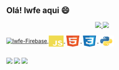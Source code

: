 ## Olá! lwfe aqui 😄

<div align="center">
  <a href="https://github.com/lwfe">
  <img height="180em" src="https://github-readme-stats.vercel.app/api?username=lwfe&show_icons=true&theme=dark&include_all_commits=true&count_private=true"/>
  <img height="180em" src="https://github-readme-stats.vercel.app/api/top-langs/?username=lwfe&layout=compact&langs_count=7&theme=dark"/>
</div>

<div style="display: inline_block"><br>
  <img align="center" alt="lwfe-Firebase" height="30" width="40" src="https://cdn.jsdelivr.net/gh/devicons/devicon/icons/firebase/firebase-plain.svg">
  <img align="center" alt="lwfe-Js" height="30" width="40" src="https://raw.githubusercontent.com/devicons/devicon/master/icons/javascript/javascript-plain.svg">
  <img align="center" alt="lwfe-HTML" height="30" width="40" src="https://raw.githubusercontent.com/devicons/devicon/master/icons/html5/html5-original.svg">
  <img align="center" alt="lwfe-CSS" height="30" width="40" src="https://raw.githubusercontent.com/devicons/devicon/master/icons/css3/css3-original.svg">
  <img align="center" alt="lwfe-Python" height="30" width="40" src="https://raw.githubusercontent.com/devicons/devicon/master/icons/python/python-original.svg">
  
</div>

##
  
 <div>
    <a href="https://instagram.com/leonardomarques.lwfe" target="_blank"><img src="https://img.shields.io/badge/-Instagram-%23E4405F?style=for-the-badge&logo=instagram&logoColor=white" target="_blank"></a>
    <a href = "mailto:leonardolwfe@gmail.com"><img src="https://img.shields.io/badge/-Gmail-%23333?style=for-the-badge&logo=gmail&logoColor=white" target="_blank"></a>
    <a href="https://www.linkedin.com/in/lwfe/" target="_blank"><img src="https://img.shields.io/badge/-LinkedIn-%230077B5?style=for-the-badge&logo=linkedin&logoColor=white" target="_blank"></a> 
</div>
